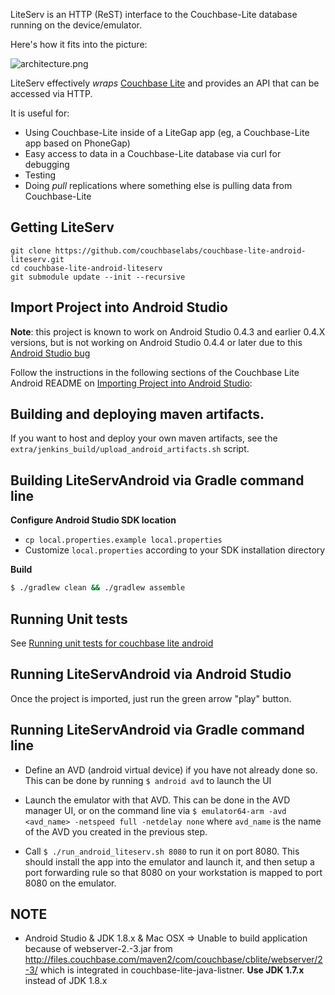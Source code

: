 LiteServ is an HTTP (ReST) interface to the Couchbase-Lite database running on the device/emulator.  

Here's how it fits into the picture:

![architecture.png](http://cl.ly/image/3i400h2Z0f1f/lite-serv-android.png)

LiteServ effectively _wraps_ [Couchbase Lite](https://github.com/couchbase/couchbase-lite-android) and provides an API that can be accessed via HTTP.

It is useful for:

* Using Couchbase-Lite inside of a LiteGap app (eg, a Couchbase-Lite app based on PhoneGap)
* Easy access to data in a Couchbase-Lite database via curl for debugging
* Testing 
* Doing _pull_ replications where something else is pulling data from Couchbase-Lite 

## Getting LiteServ 


```
git clone https://github.com/couchbaselabs/couchbase-lite-android-liteserv.git
cd couchbase-lite-android-liteserv
git submodule update --init --recursive
```

## Import Project into Android Studio

**Note**: this project is known to work on Android Studio 0.4.3 and earlier 0.4.X versions, but is not working on Android Studio 0.4.4 or later due to this [Android Studio bug](https://code.google.com/p/android/issues/detail?id=65915)

Follow the instructions in the following sections of the Couchbase Lite Android README on [Importing Project into Android Studio](https://github.com/couchbase/couchbase-lite-android/blob/master/README.md):

## Building and deploying maven artifacts.

If you want to host and deploy your own maven artifacts, see the `extra/jenkins_build/upload_android_artifacts.sh` script.

## Building LiteServAndroid via Gradle command line

**Configure Android Studio SDK location**

* `cp local.properties.example local.properties`
* Customize `local.properties` according to your SDK installation directory

**Build**

```bash
$ ./gradlew clean && ./gradlew assemble
```

## Running Unit tests

See [Running unit tests for couchbase lite android](https://github.com/couchbase/couchbase-lite-android/wiki/Running-unit-tests-for-couchbase-lite-android)

## Running LiteServAndroid via Android Studio

Once the project is imported, just run the green arrow "play" button.  

## Running LiteServAndroid via Gradle command line

* Define an AVD (android virtual device) if you have not already done so.  This can be done by running `$ android avd` to launch the UI

* Launch the emulator with that AVD.  This can be done in the AVD manager UI, or on the command line via `$ emulator64-arm -avd <avd_name> -netspeed full -netdelay none` where `avd_name` is the name of the AVD you created in the previous step.

* Call `$ ./run_android_liteserv.sh 8080` to run it on port 8080.  This should install the app into the emulator and launch it, and then setup a port forwarding rule so that 8080 on your workstation is mapped to port 8080 on the emulator.

## NOTE
- Android Studio & JDK 1.8.x & Mac OSX => Unable to build application because of webserver-2.-3.jar from http://files.couchbase.com/maven2/com/couchbase/cblite/webserver/2-3/ which is integrated in couchbase-lite-java-listner. **Use JDK 1.7.x** instead of JDK 1.8.x



